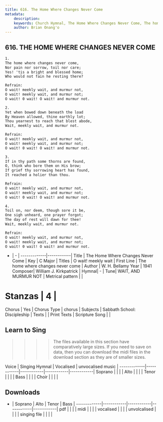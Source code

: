 ```yaml
---
title: 616. The Home Where Changes Never Come
metadata:
    description: 
    keywords: Church Hymnal, The Home Where Changes Never Come, The home where changes never come, O wait! meekly wait
    author: Brian Onang'o
---
```



## 616. THE HOME WHERE CHANGES NEVER COME

```txt
1.
The home where changes never come, 
Nor pain nor sorrow, toil nor care; 
Yes! 'tis a bright and blessed home; 
Who would not fain he resting there? 

Refrain:
O wait! meekly wait, and murmur not, 
O wait! meekly wait, and murmur not; 
O wait! 0 wait! O wait! and murmur not. 

2.
Yet when bowed down beneath the load 
By Heaven allowed, thine earthly lot; 
Thou yearnest to reach that blest abode, 
Wait, meekly wait, and murmur not. 

Refrain:
O wait! meekly wait, and murmur not, 
O wait! meekly wait, and murmur not; 
O wait! 0 wait! O wait! and murmur not. 

3.
If in thy path some thorns are found, 
O, think who bore them on His brow; 
If grief thy sorrowing heart has found, 
It reached a holier than thou. 

Refrain:
O wait! meekly wait, and murmur not, 
O wait! meekly wait, and murmur not; 
O wait! 0 wait! O wait! and murmur not. 

4.
Toil on, nor deem, though sore it be, 
One sigh unheard, one prayer forgot; 
The day of rest will dawn for thee! 
Wait, meekly wait, and murmur not.

Refrain:
O wait! meekly wait, and murmur not, 
O wait! meekly wait, and murmur not; 
O wait! 0 wait! O wait! and murmur not. 

```

- |   -  |
-------------|------------|
Title | The Home Where Changes Never Come |
Key | C Major |
Titles | O wait! meekly wait |
First Line | The home where changes never come |
Author | W. H. Bellamy
Year | 1941
Composer| William J. Kirkpatrick |
Hymnal|  - |
Tune| WAIT, AND MURMUR NOT |
Metrical pattern | |
# Stanzas | 4 |
Chorus | Yes |
Chorus Type | chorus |
Subjects | Sabbath School: Discipleship |
Texts |  |
Print Texts | 
Scripture Song |  |
  
## Learn to Sing

>>>> The files available in this section have comparatively large sizes. If you need to save on data, then you can download the midi files in the download section as they are of smaller sizes.

Voice |  Singing Hymnal | Vocalised | unvocalised music |
-------------|------------|------------|------------|------------|
Soprano | | | |
Alto | | | |
Tenor | | | |
Bass | | | |
Choir | | | |

## Downloads

- |  Soprano | Alto | Tenor | Bass |
-------------|------------|------------|------------|------------|
pdf | | | |
midi | | | |
vocalised | | | |
unvolcalised | | | |
singing file | | | |
  